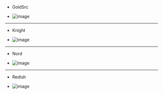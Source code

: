 - GoldSrc

- ![image](https://github.com/PhillipThePaster/ImguiThemes/assets/49299203/3f85ac54-de38-4330-a2b9-63452fbe6790)

---------------   ---------------   ---------------   ---------------   ---------------   ---------------   ---------------    
- Knight

- ![image](https://github.com/PhillipThePaster/ImguiThemes/assets/49299203/27187b85-3a42-4557-9006-a76769c7a624)
---------------   ---------------   ---------------   ---------------   ---------------   ---------------   ---------------    
- Nord

- ![image](https://github.com/PhillipThePaster/ImguiThemes/assets/49299203/a947c78b-0051-49f1-af3d-de932c1a4090)





---------------   ---------------   ---------------   ---------------   ---------------   ---------------   ---------------    
- Redish

- ![image](https://github.com/PhillipThePaster/ImguiThemes/assets/49299203/f99958c0-ed9f-4917-8c8b-517687e2a597)

